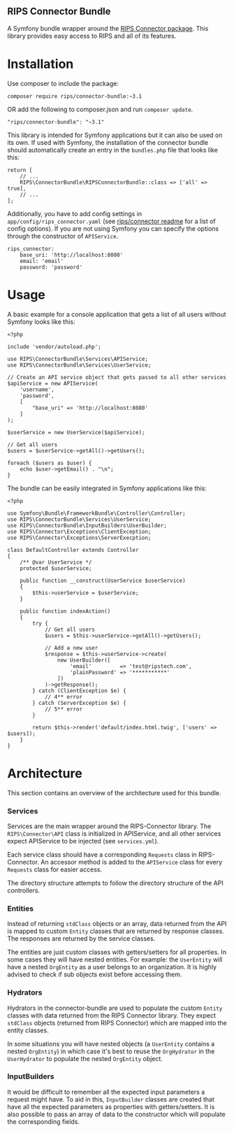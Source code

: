 RIPS Connector Bundle
---

A Symfony bundle wrapper around the [RIPS Connector package](https://github.com/rips/php-connector).
This library provides easy access to RIPS and all of its features.

# Installation

Use composer to include the package:

    composer require rips/connector-bundle:~3.1

OR add the following to composer.json and run `composer update`.

    "rips/connector-bundle": "~3.1"

This library is intended for Symfony applications but it can also be used on its own.
If used with Symfony, the installation of the connector bundle should automatically create an entry in the `bundles.php` file that looks like this:

    return [
        // ...
        RIPS\ConnectorBundle\RIPSConnectorBundle::class => ['all' => true],	
        // ...
    ];

Additionally, you have to add config settings in `app/config/rips_connector.yaml` (see [rips/connector readme](https://github.com/rips/php-connector#user-content-configoptions) for a list of config options).
If you are not using Symfony you can specify the options through the constructor of `APIService`.

    rips_connector:
        base_uri: 'http://localhost:8080'
        email: 'email'
        password: 'password'

# Usage

A basic example for a console application that gets a list of all users without Symfony looks like this:
    
    <?php
    
    include 'vendor/autoload.php';
    
    use RIPS\ConnectorBundle\Services\APIService;
    use RIPS\ConnectorBundle\Services\UserService;
    
    // Create an API service object that gets passed to all other services
    $apiService = new APIService(
        'username',
        'password',
        [
            "base_uri" => 'http://localhost:8080'
        ]
    );
    
    $userService = new UserService($apiService);
    
    // Get all users
    $users = $userService->getAll()->getUsers();
    
    foreach ($users as $user) {
        echo $user->getEmail() . "\n";
    }


The bundle can be easily integrated in Symfony applications like this:

    <?php
    
    use Symfony\Bundle\FrameworkBundle\Controller\Controller;
    use RIPS\ConnectorBundle\Services\UserService;
    use RIPS\ConnectorBundle\InputBuilders\UserBuilder;
    use RIPS\Connector\Exceptions\ClientException;
    use RIPS\Connector\Exceptions\ServerExecption;
    
    class DefaultController extends Controller
    {
        /** @var UserService */
        protected $userService;
        
        public function __construct(UserService $userService)
        {
            $this->userService = $userService;
        }
        
        public function indexAction()
        {
            try {
                // Get all users
                $users = $this->userService->getAll()->getUsers();

                // Add a new user
                $response = $this->userService->create(
                    new UserBuilder([
                    	'email'         => 'test@ripstech.com',
                    	'plainPassword' => '***********'
                    ])
                )->getResponse();
            } catch (ClientException $e) {
                // 4** error
            } catch (ServerException $e) {
                // 5** error
            }
            
            return $this->render('default/index.html.twig', ['users' => $users]);
        }
    }

# Architecture

This section contains an overview of the architecture used for this bundle.

### Services

Services are the main wrapper around the RIPS-Connector library. The `RIPS\Connector\API` class is initialized in APIService, and all other services expect APIService to be injected (see `services.yml`).

Each service class should have a corresponding `Requests` class in RIPS-Connector. An accessor method is added to the `APIService` class for every `Requests` class for easier access.

The directory structure attempts to follow the directory structure of the API controllers.

### Entities

Instead of returning `stdClass` objects or an array, data returned from the API is mapped to custom `Entity` classes that are returned by response classes. The responses are returned by the service classes.

The entities are just custom classes with getters/setters for all properties. In some cases they will have nested entities. For example: the `UserEntity` will have a nested `OrgEntity` as a user belongs to an organization.
It is highly advised to check if sub objects exist before accessing them.

### Hydrators

Hydrators in the connector-bundle are used to populate the custom `Entity` classes with data returned from the RIPS Connector library. They expect `stdClass` objects (returned from RIPS Connector) which are mapped into the entity classes.

In some situations you will have nested objects (a `UserEntity` contains a nested `OrgEntity`) in which case it's best to reuse the `OrgHydrator` in the `UserHydrator` to populate the nested `OrgEntity` object.

### InputBuilders

It would be difficult to remember all the expected input parameters a request might have. To aid in this, `InputBuilder` classes are created that have all the expected parameters as properties with getters/setters. It is also possible to pass an array of data to the constructor which will populate the corresponding fields.
